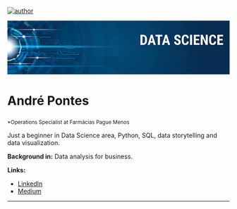[![author](https://img.shields.io/badge/author-andremartinsp-blue.svg)](https://www.linkedin.com/in/andremartinsp)
<p align="center">
  <img src="banner.png" >
</p>

# André Pontes
<sub>*Operations Specialist at Farmácias Pague Menos</sub>

Just a beginner in Data Science area, Python, SQL, data storytelling and data visualization.

**Background in:** Data analysis for business.

**Links:**
* [LinkedIn](https://www.linkedin.com/in/andremartinsp)
* [Medium](https://www.medium.com)


---

